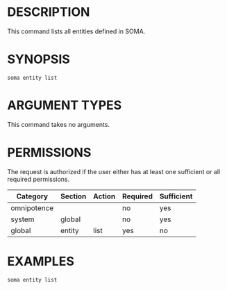 # DESCRIPTION

This command lists all entities defined in SOMA.

# SYNOPSIS

```
soma entity list
```

# ARGUMENT TYPES

This command takes no arguments.

# PERMISSIONS

The request is authorized if the user either has at least one
sufficient or all required permissions.

Category | Section | Action | Required | Sufficient
 ------- | ------- | ------ | -------- | ----------
omnipotence | | | no | yes
system | global | | no | yes
global | entity | list | yes | no

# EXAMPLES

```
soma entity list
```
